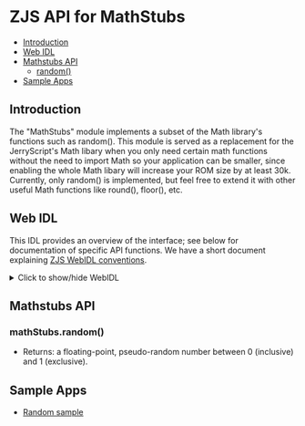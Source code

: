 ZJS API for MathStubs
========================

* [Introduction](#introduction)
* [Web IDL](#web-idl)
* [Mathstubs API](#mathstubs-api)
  * [random()](#mathstubsrandom)
* [Sample Apps](#sample-apps)

Introduction
------------
The "MathStubs" module implements a subset of the Math library's functions such
as random().  This module is served as a replacement for the JerryScript's Math
libary when you only need certain math functions without the need to import
Math so your application can be smaller, since enabling the whole Math
libary will increase your ROM size by at least 30k.  Currently, only random()
is implemented, but feel free to extend it with other useful Math functions like
round(), floor(), etc.

Web IDL
-------
This IDL provides an overview of the interface; see below for documentation of
specific API functions.  We have a short document explaining [ZJS WebIDL conventions](Notes_on_WebIDL.md).

<details>
<summary> Click to show/hide WebIDL</summary>
<pre>// require returns a MathStubs object
// var mathStubs = require('mathstubs');
[ReturnFromRequire]
interface MathStubs {
double MathStubs.random();
};
</pre>
</details>

Mathstubs API
-----------------
### mathStubs.random()
* Returns: a floating-point, pseudo-random number between 0 (inclusive) and 1 (exclusive).

Sample Apps
-----------
* [Random sample](../samples/Random.js)
